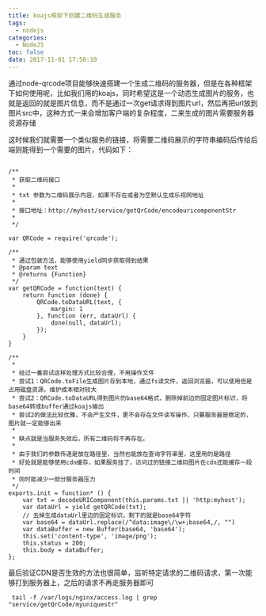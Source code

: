 ```yaml
---
title: koajs框架下创建二维码生成服务
tags:
  - nodejs
categories:
  - NodeJS
toc: false
date: 2017-11-01 17:50:10
---
```


通过node-qrcode项目能够快速搭建一个生成二维码的服务器，但是在各种框架下如何使用呢，比如我们用的koajs，同时希望这是一个动态生成图片的服务，也就是返回的就是图片信息，而不是通过一次get请求得到图片url，然后再把url放到图片src中，这种方式一来会增加客户端的复杂程度，二来生成的图片需要服务器资源存储

<!-- more -->

这时候我们就需要一个类似服务的链接，将需要二维码展示的字符串编码后传给后端则能得到一个需要的图片，代码如下：

```

/**
 * 获取二维码接口
 *
 * txt 参数为二维码展示内容，如果不存在或者为空默认生成乐视网地址
 *
 * 接口地址：http://myhost/service/getQrCode/encodeuricomponentStr
 *
 */

var QRCode = require('qrcode');

/**
 * 通过包装方法，能够使用yield同步获取得到结果
 * @param text
 * @returns {Function}
 */
var getQRCode = function(text) {
    return function (done) {
        QRCode.toDataURL(text, {
            margin: 1
        }, function (err, dataUrl) {
            done(null, dataUrl);
        });
    }
}

/**
 *
 * 经过一番尝试这样处理方式比较合理，不用操作文件
 * 尝试1：QRCode.toFile生成图片存到本地，通过fs读文件，返回浏览器，可以使用但是占用磁盘资源，维护成本相对较大
 * 尝试2：QRCode.toDataURL得到图片的base64格式，删除掉前边的固定图片标识，将base64转成buffer通过koajs输出
 * 尝试2的做法比较优雅，不会产生文件，更不会存在文件读写操作，只要服务器是稳定的，图片就一定能够出来
 * 
 * 缺点就是当服务失效后，所有二维码将不再存在。
 * 
 * 由于我们的参数传递是放在路径里，当然也能放在查询字符串里，这里用的是路径
 * 好处就是能够使用cdn缓存，如果服务挂了，访问过的链接二维码图片在cdn还能缓存一段时间
 * 同时能减少一部分服务器压力
 */
exports.init = function* () {
    var txt = decodeURIComponent(this.params.txt || 'http:myhost');
    var dataUrl = yield getQRCode(txt);
    // 去掉生成dataUrl里边的固定标识，剩下的就是base64字符
    var base64 = dataUrl.replace(/^data:image\/\w+;base64,/, "")
    var dataBuffer = new Buffer(base64, 'base64');
    this.set('content-type', 'image/png');
    this.status = 200;
    this.body = dataBuffer;
};

```

最后验证CDN是否生效的方法也很简单，监听特定请求的二维码请求，第一次能够打到服务器上，之后的请求不再走服务器即可
```
 tail -f /var/logs/nginx/access.log | grep "service/getQrCode/myuniquestr"
```
